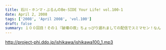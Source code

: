 ```yaml
---
title: 石川・ホンマ・ぶるんのBe-SIDE Your Life! vol.100-1
date: April 2, 2008
tags: ['2008', 'April 2008', 'vol.100']
draft: false
summary: １００回目！その１『破壊の夜』ちょっぴり遅れましての配信でスミマセン！なんといっても先週末の「X JAPAN」の東京ドームライブになんと、お三方ともども参加している奇跡！というわけでそのお話に今回は終始するのか・・・NAMAE
---
```


http://project-phi.ddo.jp/ishikawa/ishikawa100_1.mp3